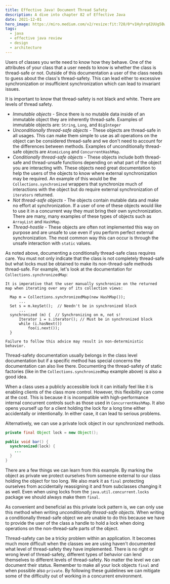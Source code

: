 ```yaml
---
title: Effective Java! Document Thread Safety
description: A dive into chapter 82 of Effective Java
date: 2021-12-01
hero_image: https://miro.medium.com/v2/resize:fit:720/0*v1Hyhrqd2UUg5Bwt
tags:
  - java
  - effective java review
  - design
  - architecture
---
```


Users of classes you write need to know how they behave. One of the attributes of your class that a user needs to know is whether the class is thread-safe or not. Outside of this documentation a user of the class needs to guess about the class's thread-safety. This can lead either to excessive synchronization or insufficient synchronization which can lead to invariant issues. 

It is important to know that thread-safety is not black and white. There are levels of thread safety. 

* *Immutable objects* - Since there is no mutable data inside of an immutable object they are inherently thread-safe. Examples of immutable objects are: `String`, `Long`, and `BigInteger`
* *Unconditionally thread-safe objects* - These objects are thread-safe in all usages. This can make them simple to use as all operations on the object can be considered thread-safe and we don't need to account for the differences between methods. Examples of unconditionally thread-safe objects are `AtomicLong` and `ConcurrentHashMap`.
* *Conditionally thread-safe objects* - These objects include both thread-safe and thread-unsafe functions depending on what part of the object you are interacting with. These objects need great documentation to help the users of the objects to know where external synchronization may be required. An example of this would be the `Collections.synchronized` wrappers that synchronize much of interactions with the object but do require external synchronization of `iterators` returned.
* *Not thread-safe objects* - The objects contain mutable data and make no effort at synchronization. If a user of one of these objects would like to use it in a concurrent way they must bring their own synchronization. There are many, many examples of these types of objects such as `ArrayList` and `HashMap`.
* *Thread-hostile* - These objects are often not implemented this way on purpose and are unsafe to use even if you perform perfect external synchronization. The most common way this can occur is through the unsafe interaction with `static` values. 

As noted above, documenting a conditionally thread-safe class requires care. You must not only indicate that the class is not completely thread-safe but what locks must be obtained to make its non-thread-safe methods thread-safe. For example, let's look at the documentation for `Collections.synchronizedMap`:

```
It is imperative that the user manually synchronize on the returned map when iterating over any of its collection views:

  Map m = Collections.synchronizedMap(new HashMap());
      ...
  Set s = m.keySet();  // Needn't be in synchronized block
      ...
  synchronized (m) {  // Synchronizing on m, not s!
      Iterator i = s.iterator(); // Must be in synchronized block
      while (i.hasNext())
          foo(i.next());
  }
 
Failure to follow this advice may result in non-deterministic behavior.
```

Thread-safety documentation usually belongs in the class level documentation but if a specific method has special concerns the documentation can also live there. Documenting the thread-safety of static factories (like in the `Collections.synchronizedMap` example above) is also a good idea.

When a class uses a publicly accessible lock it can initially feel like it is enabling clients of the class more control. However, this flexibility can come at the cost. This is because it is incompatible with high-performance internal concurrent controls such as those used in `ConcurrentHashMap`. It also opens yourself up for a client holding the lock for a long time either accidentally or intentionally. In either case, it can lead to serious problems. 

Alternatively, we can use a private lock object in our synchronized methods.

```java
private final Object lock = new Object();

public void bar() {
  synchronized(lock) {
    ...
  }
}
```

There are a few things we can learn from this example. By marking the object as private we protect ourselves from someone external to our class holding the object for too long. We also mark it as `final` protecting ourselves from accidentally reassigning it and from subclasses changing it as well. Even when using locks from the `java.util.concurrent.locks` package we should always make them `final`. 

As convenient and beneficial as this private lock pattern is, we can only use this method when writing _unconditionally thread-safe objects_. When writing a conditionally thread-safe object we are unable to do this because we have to provide the user of the class a handle to hold a lock when doing operations on the non-thread-safe parts of the object.

Thread-safety can be a tricky problem within an application. It becomes much more difficult when the classes we are using haven't documented what level of thread-safety they have implemented. There is no right or wrong level of thread-safety, different types of behavior can lend themselves to different levels of thread-safety. No matter the level we can document their status. Remember to make all your lock objects `final` and when possible also `private`. By following these guidelines we can mitigate some of the difficulty out of working in a concurrent environment.  
